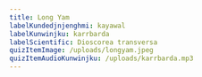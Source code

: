 ```yaml
---
title: Long Yam
labelKundedjnjenghmi: kayawal
labelKunwinjku: karrbarda
labelScientific: Dioscorea transversa
quizItemImage: /uploads/longyam.jpeg
quizItemAudioKunwinjku: /uploads/karrbarda.mp3
---
```

